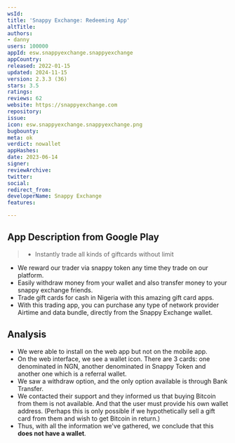 ```yaml
---
wsId: 
title: 'Snappy Exchange: Redeeming App'
altTitle: 
authors:
- danny
users: 100000
appId: esw.snappyexchange.snappyexchange
appCountry: 
released: 2022-01-15
updated: 2024-11-15
version: 2.3.3 (36)
stars: 3.5
ratings: 
reviews: 62
website: https://snappyexchange.com
repository: 
issue: 
icon: esw.snappyexchange.snappyexchange.png
bugbounty: 
meta: ok
verdict: nowallet
appHashes: 
date: 2023-06-14
signer: 
reviewArchive: 
twitter: 
social: 
redirect_from: 
developerName: Snappy Exchange
features: 

---
```


## App Description from Google Play

> - Instantly trade all kinds of giftcards without limit
- We reward our trader via snappy token any time they trade on our platform. 
- Easily withdraw money from your wallet and also transfer money to your snappy exchange friends.
- Trade gift cards for cash in Nigeria with this amazing gift card apps.
- With this trading app, you can purchase any type of network provider Airtime and data bundle, directly from the Snappy Exchange wallet. 

## Analysis 

- We were able to install on the web app but not on the mobile app. 
- On the web interface, we see a wallet icon. There are 3 cards: one denominated in NGN, another denominated in Snappy Token and another one which is a referral wallet.
- We saw a withdraw option, and the only option available is through Bank Transfer. 
- We contacted their support and they informed us that buying Bitcoin from them is not available. And that the user must provide his own wallet address. (Perhaps this is only possible if we hypothetically sell a gift card from them and wish to get Bitcoin in return.)
- Thus, with all the information we've gathered, we conclude that this **does not have a wallet**.
